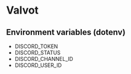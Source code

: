 # Valvot

## Environment variables (dotenv)

- DISCORD_TOKEN
- DISCORD_STATUS
- DISCORD_CHANNEL_ID
- DISCORD_USER_ID
